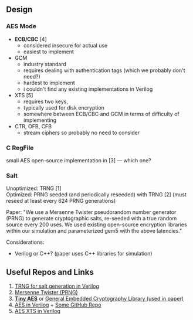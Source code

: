 ## Design
### AES Mode
- **ECB/CBC** \[4\]
	- considered insecure for actual use
	- easiest to implement
- GCM
	- industry standard
	- requires dealing with authentication tags (which we probably don't need?)
	- hardest to implement
	- i couldn't find any existing implementations in Verilog
- XTS \[5\]
	- requires two keys,
	- typically used for disk encryption
	- somewhere between ECB/CBC and GCM in terms of difficulty of implementing
- CTR, OFB, CFB
	- stream ciphers so probably no need to consider

### C RegFile
small AES open-source implementation in \[3\] — which one?

### Salt
Unoptimized: TRNG \[1\]  
Optimized: PRNG seeded (and periodically reseeded) with TRNG \[2\] (must reseed at least every 624 PRNG generations)

Paper: "We use a Mersenne Twister pseudorandom number generator (PRNG) to generate cryptographic salts, re-seeded with a true random source every 200 uses. We used existing open-source encryption libraries within our simulation and parameterized gem5 with the above latencies."

Considerations:
- Verilog or C++? (paper uses C++ libraries for simulation)


## Useful Repos and Links
1. [TRNG for salt generation in Verilog](https://github.com/secworks/trng)  
2. [Mersenne Twister (PRNG)](https://github.com/alexforencich/verilog-mersenne)  
3. **[Tiny AES](https://github.com/kokke/tiny-AES-c)** or [General Embedded Cryptography Library (used in paper)](https://github.com/intel/tinycrypt)  
4. [AES in Verilog](https://medium.com/@imgouravsaini/aes-algorithm-and-its-hardware-implementation-on-fpga-a-step-by-step-guide-2bef178db736) + [Some GitHub Repo](https://github.com/michaelehab/AES-Verilog)  
5. [AES XTS in Verilog](https://github.com/pradyuman/aes-encryption-engine)  
